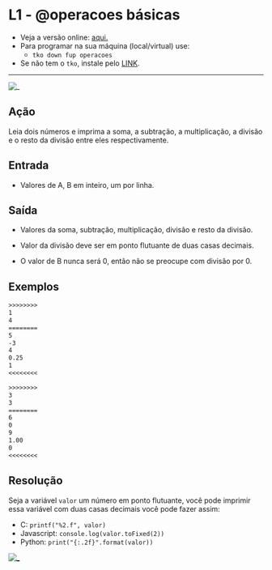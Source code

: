 # L1 - @operacoes básicas

- Veja a versão online: [aqui.](https://github.com/qxcodefup/arcade/blob/master/base/operacoes/Readme.md)
- Para programar na sua máquina (local/virtual) use:
  - `tko down fup operacoes`
- Se não tem o `tko`, instale pelo [LINK](https://github.com/senapk/tko).

---

![_](https://raw.githubusercontent.com/qxcodefup/arcade/master/base/operacoes/cover.jpg)

## Ação

Leia dois números e imprima a soma, a subtração, a multiplicação, a divisão e o resto da divisão entre eles respectivamente.

## Entrada

- Valores de A, B em inteiro, um por linha.

## Saída

- Valores da soma, subtração, multiplicação, divisão e resto da divisão.

- Valor da divisão deve ser em ponto flutuante de duas casas decimais.
- O valor de B nunca será 0, então não se preocupe com divisão por 0.

## Exemplos

``` txt
>>>>>>>>
1
4
========
5
-3
4
0.25
1
<<<<<<<<

>>>>>>>>
3
3
========
6
0
9
1.00
0
<<<<<<<<
```

## Resolução

Seja a variável `valor` um número em ponto flutuante, você pode imprimir essa variável com duas casas decimais você pode fazer assim:

- C: `printf("%2.f", valor)`
- Javascript: `console.log(valor.toFixed(2))`
- Python: `print("{:.2f}".format(valor))`



[![_](https://raw.githubusercontent.com/qxcodefup/arcade/master/base/operacoes/video.png)](https://youtu.be/XbjHzCULmEI)
